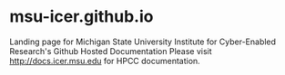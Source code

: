 # msu-icer.github.io
Landing page for Michigan State University Institute for Cyber-Enabled Research's Github Hosted Documentation
Please visit http://docs.icer.msu.edu for HPCC documentation.
